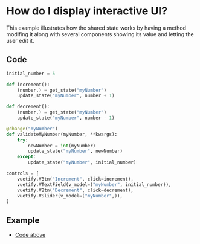 # How do I display interactive UI?

This example illustrates how the shared state works by having a method modifing it along with several components showing its value and letting the user edit it.

## Code

```python
initial_number = 5

def increment():
    (number,) = get_state("myNumber")
    update_state("myNumber", number + 1)

def decrement():
    (number,) = get_state("myNumber")
    update_state("myNumber", number - 1)

@change("myNumber")
def validateMyNumber(myNumber, **kwargs):
    try:
        newNumber = int(myNumber)
        update_state("myNumber", newNumber)
    except:
        update_state("myNumber", initial_number)

controls = [
    vuetify.VBtn("Increment", click=increment),
    vuetify.VTextField(v_model=("myNumber", initial_number)),
    vuetify.VBtn("Decrement", click=decrement),
    vuetify.VSlider(v_model=("myNumber",)),
]
```

## Example

- [Code above](https://github.com/Kitware/trame/blob/master/examples/v1/howdoi/interactive.py)
